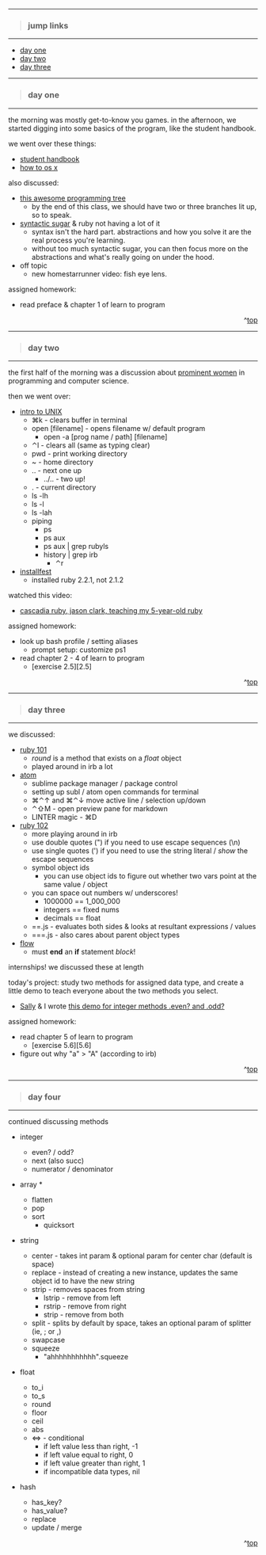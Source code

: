 - - -
> ### jump links ###
- - -

* [day one](#day-one)
* [day two](#day-two)
* [day three](#day-three)

<!--
* [day four](#day-four)
* [day five](#day-five) -->

- - -
> ### day one ###
- - -

the morning was mostly get-to-know you games. in the afternoon, we started
digging into some basics of the program, like the student handbook.

we went over these things:
* [student handbook][sh]
* [how to os x][osx]

[sh]: https://github.com/Ada-Developers-Academy/daily-curriculum/blob/master/Student%20Handbook.pdf

[osx]: https://github.com/Ada-Developers-Academy/daily-curriculum/blob/master/topic_resources/how-to-os-x.md

also discussed:
* [this awesome programming tree][tree]
   * by the end of this class, we should have two or three branches lit up, so
     to speak.
* [syntactic sugar][ss] & ruby not having a lot of it
   * syntax isn't the hard part. abstractions and how you solve it are the real
     process you're learning.
   * without too much syntactic sugar, you can then focus more on the
     abstractions and what's really going on under the hood.
* off topic
   * new homestarrunner video: fish eye lens.

[tree]: http://postimg.org/image/b3ob6w8oh

[ss]: http://en.wikipedia.org/wiki/Syntactic_sugar

assigned homework:
* read preface & chapter 1 of learn to program

<div align="right">^<a href="#jump-links">top</a></div>


- - -
> ### day two ###
- - -

the first half of the morning was a discussion about [prominent women][pw]
in programming and computer science.

[pw]: https://github.com/Ada-Developers-Academy/daily-curriculum/blob/master/topic_resources/empowered_women.md

then we went over:
* [intro to UNIX][unix]
   * ⌘k - clears buffer in terminal
   * open [filename] - opens filename w/ default program
      * open -a [prog name / path] [filename]
   * ⌃l - clears all (same as typing clear)
   * pwd - print working directory
   * ~ - home directory
   * .. - next one up
      * ../.. - two up!
   * . - current directory
   * ls -lh
   * ls -l
   * ls -lah
   * piping
      * ps
      * ps aux
      * ps aux | grep rubyls
      * history | grep irb
         * ⌃r
* [installfest][if]
   * installed ruby 2.2.1, not 2.1.2

watched this video:
   * [cascadia ruby, jason clark, teaching my 5-year-old ruby][crjc]

[unix]: https://github.com/Ada-Developers-Academy/daily-curriculum/blob/master/topic_resources/nix.md

[if]: https://github.com/Ada-Developers-Academy/daily-curriculum/blob/master/topic_resources/installfest.md

[crjc]: http://confreaks.tv/videos/cascadiaruby2014-programming-in-the-small-teaching-my-5-year-old-ruby

assigned homework:
* look up bash profile / setting aliases
   * prompt setup: customize ps1
* read chapter 2 - 4 of learn to program
   * [exercise 2.5][2.5]

[e2.5]: https://github.com/drvonnjerryxlii/ada/blob/master/learn-to-program/ex2.5.rb

<div align="right">^<a href="#jump-links">top</a></div>


- - -
> ### day three ###
- - -

we discussed:
* [ruby 101][r101]
   * _round_ is a method that exists on a _float_ object
   * played around in irb a lot
* [atom][atom]
   * sublime package manager / package control
   * setting up subl / atom open commands for terminal
   * ⌘⌃↑ and ⌘⌃↓ move active line / selection up/down
   * ⌃⇧M - open preview pane for markdown
   * LINTER magic - ⌘D
* [ruby 102][r102]
  * more playing around in irb
  * use double quotes (") if you need to use escape sequences (\n)
  * use single quotes (') if you need to use the string literal / _show_ the escape sequences
  * symbol object ids
     * you can use object ids to figure out whether two vars point at the same value / object
  * you can space out numbers w/ underscores!
     * 1000000 == 1_000_000
     * integers == fixed nums
     * decimals == float
   * ==.js - evaluates both sides & looks at resultant expressions / values
   * ===.js - also cares about parent object types
* [flow][flow]
   * must __end__ an __if__ statement _block_!

internships! we discussed these at length

today's project: study two methods for assigned data type, and create a little
demo to teach everyone about the two methods you select.
* [Sally][sally] & I wrote [this demo for integer methods .even? and .odd?][may6]

assigned homework:
* read chapter 5 of learn to program
   * [exercise 5.6][5.6]
* figure out why "a" > "A" (according to irb)

[r101]: https://github.com/Ada-Developers-Academy/daily-curriculum/blob/master/topic_resources/ruby-101.md

[atom]: https://github.com/Ada-Developers-Academy/daily-curriculum/blob/master/topic_resources/atom.md

[r102]: https://github.com/Ada-Developers-Academy/daily-curriculum/blob/master/topic_resources/ruby-102.md

[flow]: https://github.com/Ada-Developers-Academy/daily-curriculum/blob/master/topic_resources/flow-control.md

[e5.6]: https://github.com/drvonnjerryxlii/ada/blob/master/learn-to-program/ex5.6.rb

[sally]: https://twitter.com/sallysuru

[may6]: https://github.com/drvonnjerryxlii/ada/blob/master/class-projects/d003-even-odd.rb

<div align="right">^<a href="#jump-links">top</a></div>

- - -
> ### day four ###
- - -

continued discussing methods
* integer
   * even? / odd?
   * next (also succ)
   * numerator / denominator

* array
   *
   * flatten
   * pop
   * sort
      * quicksort

* string
   * center - takes int param & optional param for center char (default is
     space)
   * replace - instead of creating a new instance, updates the same object id
     to have the new string
   * strip - removes spaces from string
      * lstrip - remove from left
      * rstrip - remove from right
      * strip - remove from both
   * split - splits by default by space, takes an optional param of splitter
     (ie, ; or ,)
   * swapcase
   * squeeze
      * "ahhhhhhhhhhh".squeeze

* float
   * to_i
   * to_s
   * round
   * floor
   * ceil
   * abs
   * <=> - conditional
      * if left value less than right, -1
      * if left value equal to right, 0
      * if left value greater than right, 1
      * if incompatible data types, nil

* hash
   * has_key?
   * has_value?
   * replace
   * update / merge

[r103]: https://github.com/Ada-Developers-Academy/daily-curriculum/blob/master/topic_resources/ruby-103.md

[calc]: https://github.com/Ada-Developers-Academy/daily-curriculum/blob/master/topic_resources/calculator.md


<div align="right">^<a href="#jump-links">top</a></div>

<!--
- - -
> ### day five ###
- - -


<div align="right">^<a href="#jump-links">top</a></div>
-->
